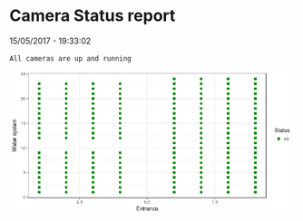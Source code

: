 Camera Status report
================
15/05/2017 - 19:33:02

    All cameras are up and running

![](camreport_files/figure-markdown_github/unnamed-chunk-2-1.png)
